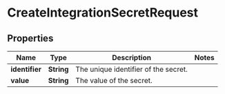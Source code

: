 

# CreateIntegrationSecretRequest


## Properties

| Name | Type | Description | Notes |
|------------ | ------------- | ------------- | -------------|
|**identifier** | **String** | The unique identifier of the secret. |  |
|**value** | **String** | The value of the secret. |  |



